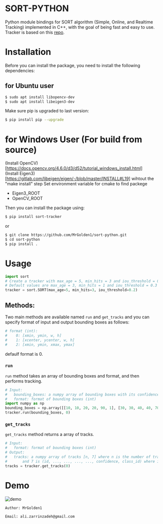 # SORT-PYTHON

Python module bindings for SORT algorithm (Simple, Online, and Realtime Tracking) implemented in C++, with the goal of being fast and easy to use. Tracker is based on this [repo](https://github.com/yasenh/sort-cpp).

# Installation

Before you can install the package, you need to install the following dependencies:

## for Ubuntu user
```bash
$ sudo apt install libopencv-dev
$ sudo apt install libeigen3-dev
```
Make sure pip is upgraded to last version:
```bash
$ pip install pip --upgrade
```

# for Windows User (For build from source)
(Install OpenCV)[https://docs.opencv.org/4.6.0/d3/d52/tutorial_windows_install.html]  
(Install Eigen3)[https://gitlab.com/libeigen/eigen/-/blob/master/INSTALL#L19] wihtout the "make install" step
Set environment variable for cmake to find packege
* Eigen3_ROOT
* OpenCV_ROOT



Then you can install the package using:

```bash
$ pip install sort-tracker
```

or
    
```bash
$ git clone https://github.com/MrGolden1/sort-python.git
$ cd sort-python
$ pip install .
```

# Usage

    
```python
import sort
# Create a tracker with max_age = 5, min_hits = 3 and iou_threshold = 0.2
# Default values are max_age = 3, min_hits = 1 and iou_threshold = 0.3
tracker = sort.SORT(max_age=5, min_hits=3, iou_threshold=0.2)
```

## Methods:

Two main methods are available named `run` and `get_tracks` and you can specify format of input and output bounding boxes as follows:

```python
# format (int):
#    0: [xmin, ymin, w, h]
#    1: [xcenter, ycenter, w, h]
#    2: [xmin, ymin, xmax, ymax]
```

defaulf format is 0.

### `run`

`run` method takes an array of bounding boxes and format, and then performs tracking.

```python
# Input:
#   bounding_boxes: a numpy array of bounding boxes with its confidence and class id [n, 6]
#   format: format of bounding boxes (int)
import numpy as np
bounding_boxes = np.array([[10, 10, 20, 20, 90, 1], [30, 30, 40, 40, 70, 2]])
tracker.run(bounding_boxes, 0)
```

### `get_tracks`

`get_tracks` method returns a array of tracks.

```python
# Input:
#   format: format of bounding boxes (int)
# Output:
#   tracks: a numpy array of tracks [n, 7] where n is the number of tracks
#       and 7 is (id, ..., ..., ..., ..., confidence, class_id) where id is the track id and ... is the bounding box in the specified format
tracks = tracker.get_tracks(0)
```

# Demo

![demo](demo.gif)

`Author: MrGolden1`

`Email: ali.zarrinzadeh@gmail.com`
